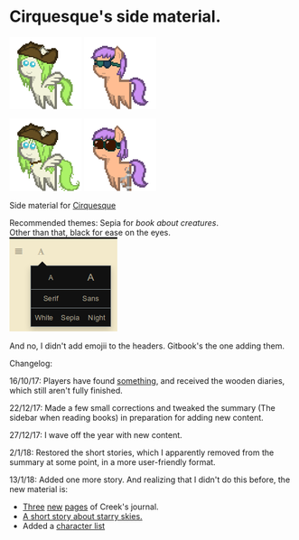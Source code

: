 # Cirquesque's side material.

![](Images/Papers/Leaf1.png) ![](Images/Papers/Sea1.png)

![](Images/Papers/Leaf2.png) ![](Images/Papers/Sea2.png)

Side material for [Cirquesque](https://www.anonpone.com/cirquesque/)

Recommended themes: Sepia for _book about creatures_.  
Other than that, black for ease on the eyes.  
![](Images/theme.png)

And no, I didn't add emojii to the headers. Gitbook's the one adding them.

Changelog:

16/10/17: Players have found [something](https://duendeinexistente.gitbooks.io/cirque/content/World.svg), and received the wooden diaries, which still aren't fully finished.

22/12/17: Made a few small corrections and tweaked the summary (The sidebar when reading books) in preparation for adding new content.

27/12/17: I wave off the year with new content.

2/1/18: Restored the short stories, which I apparently removed from the summary at some point, in a more user-friendly format.

13/1/18: Added one more story. And realizing that I didn't do this before, the new material is:

 - [Three](ScrambledPages/1.md) [new](ScrambledPages/2.md) [pages](ScrambledPages/3.md) of Creek's journal.
 - [A short story about starry skies.](ShortStories/stars.md)
 - Added a [character list](/meta/characters.md)